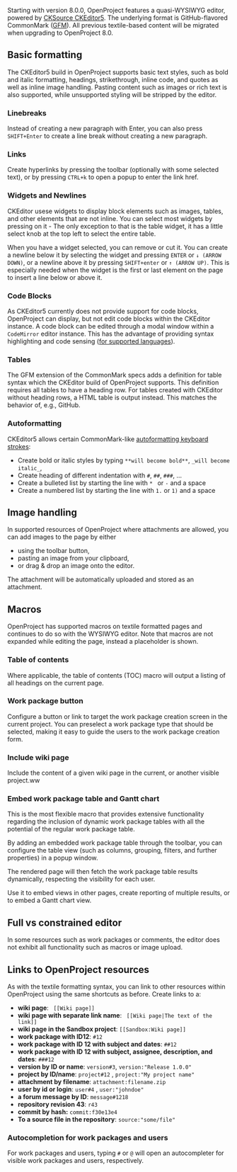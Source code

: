 Starting with version 8.0.0, OpenProject features a quasi-WYSIWYG editor, powered by [CKSource CKEditor5](https://ckeditor5.github.io/).  The underlying format is GitHub-flavored CommonMark ([GFM](https://github.github.com/gfm/)). All previous textile-based content will be migrated when upgrading to OpenProject 8.0.

## Basic formatting

The CKEditor5 build in OpenProject supports basic text styles, such as bold and italic formatting, headings,
strikethrough, inline code, and quotes as well as inline image handling. Pasting content such as images or rich text is also supported, while unsupported styling will be stripped by the editor.

### Linebreaks

Instead of creating a new paragraph with Enter, you can also press `SHIFT+Enter` to create a line break without creating a new paragraph.

### Links

Create hyperlinks by pressing the toolbar (optionally with some selected text), or by pressing `CTRL+k` to open a popup to enter the link href.

### Widgets and Newlines

CKEditor usese widgets to display block elements such as images, tables, and other elements that are not inline. You can select most widgets by pressing on it - The only exception to that is the table widget, it has a little select knob at the top left to select the entire table.

When you have a widget selected, you can remove or cut it. You can create a newline below it by selecting the widget and pressing `ENTER` or `↓ (ARROW DOWN)`, or a newline above it by pressing `SHIFT+enter` or `↑ (ARROW UP)`. This is especially needed when the widget is the first or last element on the page to insert a line below or above it.


### Code Blocks

As CKEditor5 currently does not provide support for code blocks, OpenProject can display, but not edit code blocks within the CKEditor instance. A code block can be edited through a modal window within a `CodeMirror` editor instance. This has the advantage of providing syntax highlighting and code sensing ([for supported languages](https://codemirror.net/mode/)).



### Tables

The GFM extension of the CommonMark specs adds a definition for table syntax which the CKEditor build of OpenProject supports. This definition requires all tables to have a heading row. For tables created with CKEditor without heading rows, a HTML table is output instead. This matches the behavior of, e.g., GitHub.



### Autoformatting

CKEditor5 allows certain CommonMark-like [autoformatting keyboard strokes](https://ckeditor5.github.io/docs/nightly/ckeditor5/latest/features/autoformat.html):

- Create bold or italic styles by typing `**will become bold**`, `_will become italic_`,
- Create heading of different indentation with `#`, `##`, `###`,  …
- Create a bulleted list by starting the line with `* ` or `-` and a space  
- Create a numbered list by starting the line with `1.` or `1)`  and a space

 

## Image handling

In supported resources of OpenProject where attachments are allowed, you can add images to the page by either

- using the toolbar button,
- pasting an image from your clipboard,
- or drag & drop an image onto the editor.



The attachment will be automatically uploaded and stored as an attachment.

 

## Macros

OpenProject has supported macros on textile formatted pages and continues to do so with the WYSIWYG editor. Note that macros are not expanded while editing the page, instead a placeholder is shown.



### Table of contents

Where applicable, the table of contents (TOC) macro will output a listing of all headings on the current page. 



### Work package button

Configure a button or link to target the work package creation screen in the current project. You can preselect a work package type that should be selected, making it easy to guide the users to the work package creation form.



### Include wiki page

Include the content of a given wiki page in the current, or another visible project.ww



### Embed work package table and Gantt chart

This is the most flexible macro that provides extensive functionality regarding the inclusion of dynamic work package tables with all the potential of the regular work package table.

By adding an embedded work package table through the toolbar, you can configure the table view (such as columns, grouping, filters, and further properties) in a popup window. 

The rendered page will then fetch the work package table results dynamically, respecting the visibility for each user.

Use it to embed views in other pages, create reporting of multiple results, or to embed a Gantt chart view.


## Full vs constrained editor

In some resources such as work packages or comments, the editor does not exhibit all functionality such as macros or image upload.


## Links to OpenProject resources

As with the textile formatting syntax, you can link to other resources within OpenProject using the same shortcuts as before. Create links to a:



- **wiki page**: ` [[Wiki page]]` 
- **wiki page with separate link name**: ` [[Wiki page|The text of the link]]` 
- **wiki page in the Sandbox project**: `[[Sandbox:Wiki page]]` 
- **work package with ID12**:  `#12`
- **work package with ID 12 with subject and dates**: `##12` 
- **work package with ID 12 with subject, assignee, description, and dates**: `###12` 
- **version by ID or name**: `version#3`,  `version:"Release 1.0.0"`
- **project by ID/name**:  `project#12` , `project:"My project name"`
- **attachment by filename**: `attachment:filename.zip`
- **user by id or login**: `user#4` , `user:"johndoe"` 
- **a forum message by ID**: `message#1218`
- **repository revision 43**: `r43` 
- **commit by hash:** `commit:f30e13e4`
- **To a source file in the repository**: `source:"some/file"`



### Autocompletion for work packages and users

For work packages and users, typing `#` or `@` will open an autocompleter for visible work packages and users, respectively.
